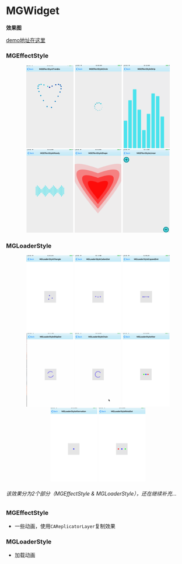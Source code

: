 # MGWidget
**效果图**

[demo地址在这里](https://github.com/Maling1255/MGWidget)

### MGEffectStyle
<p align="center">

<img src="./image/image1.gif" style="zoom:40%" align=center/>
<img src="./image/image2.gif" style="zoom:40%" align=center/>
<img src="./image/image3.gif" style="zoom:40%" align=center/>
<img src="./image/image4.gif" style="zoom:40%" align=center/>
<img src="./image/image5.gif" style="zoom:40%" align=center/>
<img src="./image/image6.gif" style="zoom:40%" align=center/>
</p>

### MGLoaderStyle
<p align="center">

<img src="./image/icon1.gif" style="zoom:40%" align=center/>
<img src="./image/icon2.gif" style="zoom:40%" align=center/>
<img src="./image/icon3.gif" style="zoom:40%" align=center/>
<img src="./image/icon4.gif" style="zoom:40%" align=center/>
<img src="./image/icon5.gif" style="zoom:40%" align=center/>
<img src="./image/icon6.gif" style="zoom:40%" align=center/>
<img src="./image/icon7.gif" style="zoom:40%" align=center/>
<img src="./image/icon8.gif" style="zoom:40%" align=center/>
</p>






###### 该效果分为2个部分（MGEffectStyle & MGLoaderStyle），还在继续补充...

### MGEffectStyle

- 一些动画，使用`CAReplicatorLayer`复制效果

### MGLoaderStyle

- 加载动画